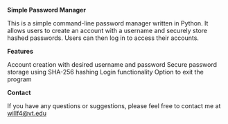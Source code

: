 **Simple Password Manager**

This is a simple command-line password manager written in Python. It allows users to create an account with a username and securely store hashed passwords. Users can then log in to access their accounts.

**Features**

Account creation with desired username and password
Secure password storage using SHA-256 hashing
Login functionality
Option to exit the program

**Contact**

If you have any questions or suggestions, please feel free to contact me at willf4@vt.edu
